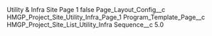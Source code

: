 <?xml version="1.0" encoding="UTF-8"?>
<CustomMetadata xmlns="http://soap.sforce.com/2006/04/metadata" xmlns:xsi="http://www.w3.org/2001/XMLSchema-instance" xmlns:xsd="http://www.w3.org/2001/XMLSchema">
    <label>Utility &amp; Infra Site Page 1</label>
    <protected>false</protected>
    <values>
        <field>Page_Layout_Config__c</field>
        <value xsi:type="xsd:string">HMGP_Project_Site_Utility_Infra_Page_1</value>
    </values>
    <values>
        <field>Program_Template_Page__c</field>
        <value xsi:type="xsd:string">HMGP_Project_Site_List_Utility_Infra</value>
    </values>
    <values>
        <field>Sequence__c</field>
        <value xsi:type="xsd:double">5.0</value>
    </values>
</CustomMetadata>
